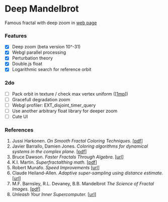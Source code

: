 # Deep Mandelbrot

Famous fractal with deep zoom in [web page](https://munrocket.github.io/deep-mandelbrot/)

### Features

- [X] Deep zoom (beta version 10^-31)
- [X] Webgl parallel processing
- [X] Perturbation theory
- [X] Double.js float
- [X] Logarithmic search for reference orbit

### 2do
- [ ] Pack orbit in texture / check max vertex uniform ([[1mp](https://m.habr.com/post/303142/)])
- [ ] Gracefull degradation zoom
- [ ] Webgl profiler: EXT_disjoint_timer_query
- [ ] Use another arbitrary float library for deeper zoom
- [ ] Cute UI

### References

1. Jussi Harkonen. *On Smooth Fractal Coloring Techniques*. [[pdf](http://jussiharkonen.com/files/on_fractal_coloring_techniques(lo-res).pdf)]
2. Javier Barrallo, Damien Jones. *Coloring algorithms for dynamical systems in the complex plane*. [[pdf](http://math.unipa.it/~grim/Jbarrallo.PDF)]
3. Bruce Dawson. *Faster Fractals Through Algebra*. [[url](https://randomascii.wordpress.com/2011/08/13/faster-fractals-through-algebra/)]
4. K.I. Martin. *Superfractalthing math.* [[pdf](http://www.superfractalthing.co.nf/sft_maths.pdf)]
5. Robert Munafo. *Speed Improvements* [[url](https://mrob.com/pub/muency/speedimprovements.html)]
6. Claude Heiland-Allen. *Adaptive super-sampling using distance estimate.* [[url](http://mathr.co.uk/blog/2014-11-22_adaptive_supersampling_using_distance_estimate.html)]
7. M.F. Barnsley, R.L. Devaney, B.B. Mandelbrot *The Science of Fractal Images.* [[pdf](https://becca.ooo/i-c-the-light/resources/the_science_of_fractal_images.pdf)]
8. *Unleash Your Inner Supercomputer.* [[url](http://www.vizitsolutions.com/portfolio/webgl/gpgpu/)]

[//]: # "*Numerical Methods for Finding Periodic Orbits* [[url](http://www.scholarpedia.org/article/Periodic_orbit#Numerical_Methods_for_Finding_Periodic_Orbits)]"
[//]: # "*Mandelbrot set* [[url](https://www.math.univ-toulouse.fr/~cheritat/wiki-draw/index.php/Mandelbrot_set#Deep_zooms_and_log-potential_scale)]"
[//]: # "*Adaptive Parallel Computation with CUDA Dynamic Parallelism* [[url](https://devblogs.nvidia.com/introduction-cuda-dynamic-parallelism/#disqus_thread)]"
[//]: # "https://www.math.univ-toulouse.fr/~cheritat/wiki-draw/index.php/Mandelbrot_set#Normal_map_effect"